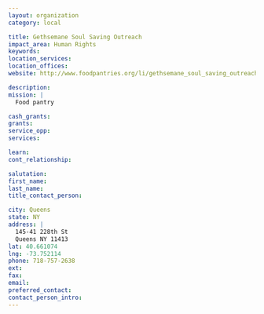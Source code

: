 ```yaml
---
layout: organization
category: local

title: Gethsemane Soul Saving Outreach
impact_area: Human Rights
keywords: 
location_services: 
location_offices: 
website: http://www.foodpantries.org/li/gethsemane_soul_saving_outreach_11413

description: 
mission: |
  Food pantry

cash_grants: 
grants: 
service_opp: 
services: 

learn: 
cont_relationship: 

salutation: 
first_name: 
last_name: 
title_contact_person: 

city: Queens
state: NY
address: |
  145-41 228th St     
  Queens NY 11413
lat: 40.661074
lng: -73.752114
phone: 718-757-2638
ext: 
fax: 
email: 
preferred_contact: 
contact_person_intro: 
---
```

